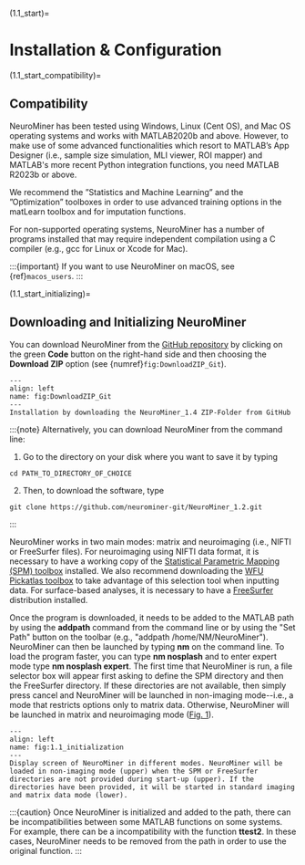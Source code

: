 (1.1_start)=
# Installation & Configuration

(1.1_start_compatibility)=
## Compatibility

NeuroMiner has been tested using Windows, Linux (Cent OS), and Mac OS operating systems and works with MATLAB2020b and above. However, to make use of some advanced functionalities which resort to MATLAB’s App Designer (i.e., sample size simulation, MLI viewer, ROI mapper) and MATLAB's more recent Python integration functions, you need MATLAB R2023b or above.

We recommend the ”Statistics and Machine Learning” and the ”Optimization” toolboxes in order to use advanced training options in the matLearn toolbox and for imputation functions.

For non-supported operating systems, NeuroMiner has a number of programs installed that may require independent compilation using a C compiler (e.g., gcc for Linux or Xcode for Mac).

:::{important}
If you want to use NeuroMiner on macOS, see {ref}`macos_users`.
:::


(1.1_start_initializing)=
## Downloading and Initializing NeuroMiner

You can download NeuroMiner from the [GitHub repository](https://github.com/neurominer-git/NeuroMiner_1.1) by clicking on the green **Code** button on the right-hand side and then choosing the **Download ZIP** option (see {numref}`fig:DownloadZIP_Git`).

```{figure} Images/DownloadZIP_Git.png
---
align: left
name: fig:DownloadZIP_Git
---
Installation by downloading the NeuroMiner_1.4 ZIP-Folder from GitHub
```

:::{note}
Alternatively, you can download NeuroMiner from the command line:
1. Go to the directory on your disk where you want to save it by typing
  ```
  cd PATH_TO_DIRECTORY_OF_CHOICE
  ```
2. Then, to download the software, type
  ```
  git clone https://github.com/neurominer-git/NeuroMiner_1.2.git
  ```
:::

NeuroMiner works in two main modes: matrix and neuroimaging (i.e., NIFTI or FreeSurfer files). For neuroimaging using NIFTI data format, it is necessary to have a working copy of the [Statistical Parametric Mapping (SPM) toolbox](http://www.fil.ion.ucl.ac.uk/spm/software/download/) installed. We
also recommend downloading the [WFU Pickatlas toolbox](https://www.nitrc.org/projects/wfu_pickatlas/) to take advantage of this selection tool when inputting data. For surface-based analyses, it
is necessary to have a [FreeSurfer](https://surfer.nmr.mgh.harvard.edu/fswiki/DownloadAndInstall) distribution installed.

Once the program is downloaded, it needs to be added to the MATLAB path by using the **addpath** command from the command line or by using the "Set Path" button on the toolbar (e.g., "addpath
/home/NM/NeuroMiner"). NeuroMiner can then be launched by typing **nm** on the command line. To load the program faster, you can type **nm nosplash** and to enter expert mode type **nm nosplash expert**. The first time that NeuroMiner is run, a file selector box will appear first asking to define the SPM directory and then the FreeSurfer directory. If these directories are not available, then simply press cancel and NeuroMiner will be launched in non-imaging mode--i.e., a mode that restricts options only to matrix data. Otherwise, NeuroMiner will be launched in matrix and neuroimaging mode ([Fig. 1](fig:1.1_initialization)).

```{figure} Images/NM_display_screen.png
---
align: left
name: fig:1.1_initialization
---
Display screen of NeuroMiner in different modes. NeuroMiner will be loaded in non-imaging mode (upper) when the SPM or FreeSurfer directories are not provided during start-up (upper). If the directories have been provided, it will be started in standard imaging and matrix data mode (lower).
```

:::{caution}
Once NeuroMiner is initialized and added to the path, there can be incompatibilities between some MATLAB functions on some systems. For example, there can be a incompatibility with the function
**ttest2**. In these cases, NeuroMiner needs to be removed from the path in order to use the original function.
:::
